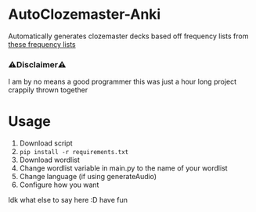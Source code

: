 # AutoClozemaster-Anki
Automatically generates clozemaster decks based off frequency lists from [these frequency lists](https://github.com/hermitdave/FrequencyWords)

### ⚠️Disclaimer⚠️
I am by no means a good programmer this was just a hour long project crappily thrown together

# Usage
1. Download script
2. `pip install -r requirements.txt`
3. Download wordlist
4. Change wordlist variable in main.py to the name of your wordlist
5. Change language (if using generateAudio)
6. Configure how you want

Idk what else to say here :D have fun

